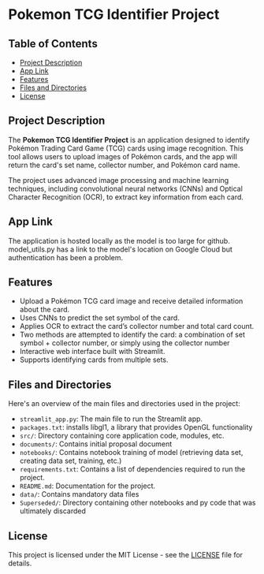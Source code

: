 # Pokemon TCG Identifier Project

## Table of Contents
- [Project Description](#project-description)
- [App Link](#app-link)
- [Features](#features)
- [Files and Directories](#files-and-directories)
- [License](#license)

## Project Description
The **Pokemon TCG Identifier Project** is an application designed to identify Pokémon Trading Card Game (TCG) cards using image recognition. This tool allows users to upload images of Pokémon cards, and the app will return the card's set name, collector number, and Pokémon card name.

The project uses advanced image processing and machine learning techniques, including convolutional neural networks (CNNs) and Optical Character Recognition (OCR), to extract key information from each card.

## App Link
The application is hosted locally as the model is too large for github.
model_utils.py has a link to the model's location on Google Cloud but authentication has been a problem.

## Features
- Upload a Pokémon TCG card image and receive detailed information about the card.
- Uses CNNs to predict the set symbol of the card.
- Applies OCR to extract the card’s collector number and total card count.
- Two methods are attempted to identify the card: a combination of set symbol + collector number, or simply using the collector number
- Interactive web interface built with Streamlit.
- Supports identifying cards from multiple sets.


## Files and Directories
Here's an overview of the main files and directories used in the project:

- `streamlit_app.py`: The main file to run the Streamlit app.
- `packages.txt`: installs libgl1, a library that provides OpenGL functionality
- `src/`: Directory containing core application code, modules, etc.
- `documents/`: Contains initial proposal document
- `notebooks/`: Contains notebook training of model (retrieving data set, creating data set, training, etc.)
- `requirements.txt`: Contains a list of dependencies required to run the project.
- `README.md`: Documentation for the project.
- `data/`: Contains mandatory data files
- `Superseded/`: Directory containing other notebooks and py code that was ultimately discarded

## License
This project is licensed under the MIT License - see the [LICENSE](LICENSE) file for details.
